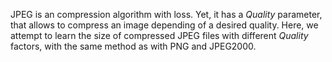 JPEG is an compression algorithm with loss. Yet, it has a _Quality_ parameter, that allows to compress an image depending of a desired quality. Here, we attempt to learn the size of compressed JPEG files with different _Quality_ factors, with the same method as with PNG and JPEG2000.